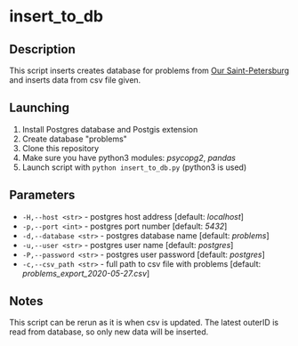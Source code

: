 # insert_to_db

## Description

This script inserts creates database for problems from [Our Saint-Petersburg](https://gorod.gov.spb.ru/) and inserts data from csv file given.

## Launching

1. Install Postgres database and Postgis extension
2. Create database "problems"
3. Clone this repository
4. Make sure you have python3 modules: _psycopg2_, _pandas_
5. Launch script with `python insert_to_db.py` (python3 is used)

## Parameters

* `-H,--host <str>` - postgres host address [default: _localhost_]
* `-p,--port <int>` - postgres port number [default: _5432_]
* `-d,--database <str>` - postgres database name [default: _problems_]
* `-u,--user <str>` - postgres user name [default: _postgres_]
* `-P,--password <str>` - postgres user password [default: _postgres_]
* `-c,--csv_path <str>` - full path to csv file with problems [default: _problems_export_2020-05-27.csv_]

## Notes

This script can be rerun as it is when csv is updated. The latest outerID is read from database, so only new data will be inserted.
